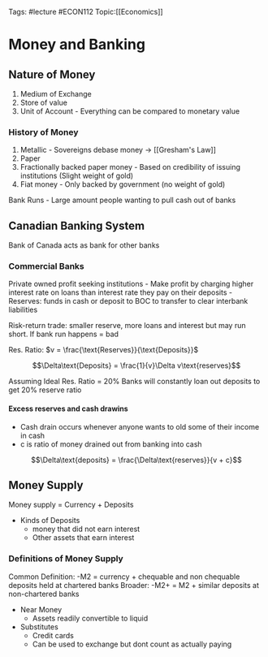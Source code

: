 Tags: #lecture #ECON112
Topic:[[Economics]]

# Money and Banking
## Nature of Money
1. Medium of Exchange
2. Store of value
3. Unit of Account - Everything can be compared to monetary value

### History of Money
1. Metallic - Sovereigns debase money $\rightarrow$ [[Gresham's Law]]
2. Paper
3. Fractionally backed paper money - Based on credibility of issuing institutions (Slight weight of gold)
4. Fiat money - Only backed by government (no weight of gold)

Bank Runs - Large amount people wanting to pull cash out of banks

## Canadian Banking System
Bank of Canada acts as bank for other banks

### Commercial Banks 
Private owned profit seeking institutions
	- Make profit by charging higher interest rate on loans than interest rate they pay on their deposits
	- Reserves: funds in cash or deposit to BOC to transfer to clear interbank liabilities

Risk-return trade: smaller reserve, more loans and interest but may run short. If bank run happens = bad

Res. Ratio: $v = \frac{\text{Reserves}}{\text{Deposits}}$

$$\Delta\text{Deposits} = \frac{1}{v}\Delta v\text{reserves}$$

Assuming Ideal Res. Ratio = 20%
Banks will constantly loan out deposits to get 20% reserve ratio

#### Excess reserves and cash drawins
- Cash drain occurs whenever anyone wants to old some of their income in cash
- c is ratio of money drained out from banking into cash

$$\Delta\text{deposits} = \frac{\Delta\text{reserves}}{v + c}$$
## Money Supply
Money supply = Currency + Deposits

- Kinds of Deposits
	- money that did not earn interest
	- Other assets that earn interest

### Definitions of Money Supply
Common Definition:
	-M2 = currency + chequable and non chequable  deposits held at chartered banks
Broader:
	-M2+ = M2 + similar deposits at non-chartered banks

- Near Money
	- Assets readily convertible to liquid
- Substitutes
	- Credit cards
	- Can be used to exchange but dont count as actually paying

